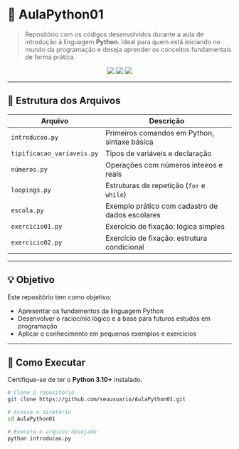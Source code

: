 # 🐍 AulaPython01

> Repositório com os códigos desenvolvidos durante a aula de introdução à linguagem **Python**. Ideal para quem está iniciando no mundo da programação e deseja aprender os conceitos fundamentais de forma prática.

<p align="center">
  <img src="https://img.shields.io/badge/Python-3.10+-blue?style=for-the-badge&logo=python"/>
  <img src="https://img.shields.io/badge/Status-Concluído-green?style=for-the-badge"/>
  <img src="https://img.shields.io/badge/Aprendizado-Ativo-ff69b4?style=for-the-badge"/>
</p>

---

## 📂 Estrutura dos Arquivos

| Arquivo | Descrição |
|--------|-----------|
| `introducao.py` | Primeiros comandos em Python, sintaxe básica |
| `tipificacao_variaveis.py` | Tipos de variáveis e declaração |
| `números.py` | Operações com números inteiros e reais |
| `loopings.py` | Estruturas de repetição (`for` e `while`) |
| `escola.py` | Exemplo prático com cadastro de dados escolares |
| `exercicio01.py` | Exercício de fixação: lógica simples |
| `exercicio02.py` | Exercício de fixação: estrutura condicional |

---

## 💡 Objetivo

Este repositório tem como objetivo:

- Apresentar os fundamentos da linguagem Python
- Desenvolver o raciocínio lógico e a base para futuros estudos em programação
- Aplicar o conhecimento em pequenos exemplos e exercícios

---

## 🚀 Como Executar

Certifique-se de ter o **Python 3.10+** instalado.

```bash
# Clone o repositório
git clone https://github.com/seuusuario/AulaPython01.git

# Acesse o diretório
cd AulaPython01

# Execute o arquivo desejado
python introducao.py

